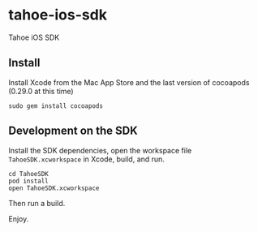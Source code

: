 tahoe-ios-sdk
=============

Tahoe iOS SDK

Install
-------

Install Xcode from the Mac App Store and the last version of cocoapods (0.29.0 at this time)

```
sudo gem install cocoapods
```

Development on the SDK
----------------------------

Install the SDK dependencies, open the workspace file `TahoeSDK.xcworkspace` in Xcode, build, and run.

```
cd TahoeSDK
pod install
open TahoeSDK.xcworkspace
```

Then run a build.

Enjoy.
